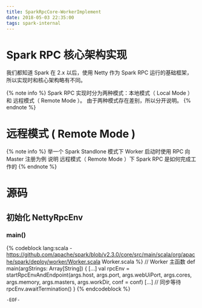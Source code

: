 ```yaml
---
title: SparkRpcCore-WorkerImplement
date: 2018-05-03 22:35:00
tags: spark-internal
---
```


# Spark RPC 核心架构实现

我们都知道 Spark 在 2.x 以后，使用 Netty 作为 Spark RPC 运行的基础框架，所以实现时和核心架构略有不同。

{% note info %}
Spark RPC 实现时分为两种模式：本地模式（ Local Mode ）和 远程模式（ Remote Mode ）。
由于两种模式存在差别，所以分开说明。
{% endnote %}

# 远程模式 ( Remote Mode )

{% note info %}
举一个 Spark Standlone 模式下 Worker 启动时使用 RPC 向 Master 注册为例
说明 远程模式（ Remote Mode ）下 Spark RPC 是如何完成工作的
{% endnote %}

<!-- more -->

# 源码

## 初始化 NettyRpcEnv

### main()

{% codeblock lang:scala - https://github.com/apache/spark/blob/v2.3.0/core/src/main/scala/org/apache/spark/deploy/worker/Worker.scala Worker.scala %}
// Worker 主函数
def main(argStrings: Array[String]) {
    [...]
    val rpcEnv = startRpcEnvAndEndpoint(args.host, args.port, args.webUiPort, args.cores,
      args.memory, args.masters, args.workDir, conf = conf)
    [...]
    // 同步等待
    rpcEnv.awaitTermination()
}
{% endcodeblock %}

`-EOF-`
